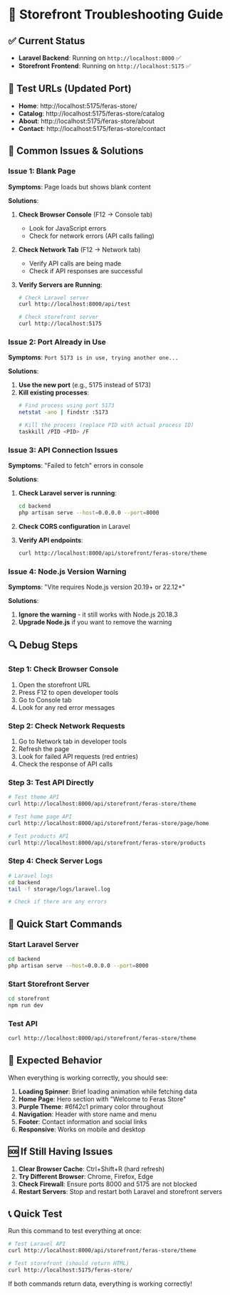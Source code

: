 # 🔧 Storefront Troubleshooting Guide

## ✅ Current Status

- **Laravel Backend**: Running on `http://localhost:8000` ✅
- **Storefront Frontend**: Running on `http://localhost:5175` ✅

## 🧪 Test URLs (Updated Port)

- **Home**: http://localhost:5175/feras-store/
- **Catalog**: http://localhost:5175/feras-store/catalog
- **About**: http://localhost:5175/feras-store/about
- **Contact**: http://localhost:5175/feras-store/contact

## 🐛 Common Issues & Solutions

### Issue 1: Blank Page
**Symptoms**: Page loads but shows blank content

**Solutions**:
1. **Check Browser Console** (F12 → Console tab)
   - Look for JavaScript errors
   - Check for network errors (API calls failing)

2. **Check Network Tab** (F12 → Network tab)
   - Verify API calls are being made
   - Check if API responses are successful

3. **Verify Servers are Running**:
   ```bash
   # Check Laravel server
   curl http://localhost:8000/api/test
   
   # Check storefront server
   curl http://localhost:5175
   ```

### Issue 2: Port Already in Use
**Symptoms**: `Port 5173 is in use, trying another one...`

**Solutions**:
1. **Use the new port** (e.g., 5175 instead of 5173)
2. **Kill existing processes**:
   ```bash
   # Find process using port 5173
   netstat -ano | findstr :5173
   
   # Kill the process (replace PID with actual process ID)
   taskkill /PID <PID> /F
   ```

### Issue 3: API Connection Issues
**Symptoms**: "Failed to fetch" errors in console

**Solutions**:
1. **Check Laravel server is running**:
   ```bash
   cd backend
   php artisan serve --host=0.0.0.0 --port=8000
   ```

2. **Check CORS configuration** in Laravel
3. **Verify API endpoints**:
   ```bash
   curl http://localhost:8000/api/storefront/feras-store/theme
   ```

### Issue 4: Node.js Version Warning
**Symptoms**: "Vite requires Node.js version 20.19+ or 22.12+"

**Solutions**:
1. **Ignore the warning** - it still works with Node.js 20.18.3
2. **Upgrade Node.js** if you want to remove the warning

## 🔍 Debug Steps

### Step 1: Check Browser Console
1. Open the storefront URL
2. Press F12 to open developer tools
3. Go to Console tab
4. Look for any red error messages

### Step 2: Check Network Requests
1. Go to Network tab in developer tools
2. Refresh the page
3. Look for failed API requests (red entries)
4. Check the response of API calls

### Step 3: Test API Directly
```bash
# Test theme API
curl http://localhost:8000/api/storefront/feras-store/theme

# Test home page API
curl http://localhost:8000/api/storefront/feras-store/page/home

# Test products API
curl http://localhost:8000/api/storefront/feras-store/products
```

### Step 4: Check Server Logs
```bash
# Laravel logs
cd backend
tail -f storage/logs/laravel.log

# Check if there are any errors
```

## 🚀 Quick Start Commands

### Start Laravel Server
```bash
cd backend
php artisan serve --host=0.0.0.0 --port=8000
```

### Start Storefront Server
```bash
cd storefront
npm run dev
```

### Test API
```bash
curl http://localhost:8000/api/storefront/feras-store/theme
```

## 📱 Expected Behavior

When everything is working correctly, you should see:

1. **Loading Spinner**: Brief loading animation while fetching data
2. **Home Page**: Hero section with "Welcome to Feras Store"
3. **Purple Theme**: #6f42c1 primary color throughout
4. **Navigation**: Header with store name and menu
5. **Footer**: Contact information and social links
6. **Responsive**: Works on mobile and desktop

## 🆘 If Still Having Issues

1. **Clear Browser Cache**: Ctrl+Shift+R (hard refresh)
2. **Try Different Browser**: Chrome, Firefox, Edge
3. **Check Firewall**: Ensure ports 8000 and 5175 are not blocked
4. **Restart Servers**: Stop and restart both Laravel and storefront servers

## 📞 Quick Test

Run this command to test everything at once:

```bash
# Test Laravel API
curl http://localhost:8000/api/storefront/feras-store/theme

# Test storefront (should return HTML)
curl http://localhost:5175/feras-store/
```

If both commands return data, everything is working correctly!








